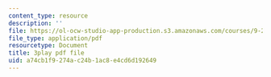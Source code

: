 ```yaml
---
content_type: resource
description: ''
file: https://ol-ocw-studio-app-production.s3.amazonaws.com/courses/9-20-animal-behavior-fall-2013/a74cb1f9274ac24b1ac8e4cd6d192649_472233.pdf
file_type: application/pdf
resourcetype: Document
title: 3play pdf file
uid: a74cb1f9-274a-c24b-1ac8-e4cd6d192649
---
```

